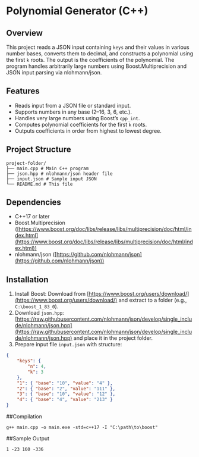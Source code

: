 # Polynomial Generator (C++)

## Overview
This project reads a JSON input containing `keys` and their values in various number bases, converts them to decimal, and constructs a polynomial using the first `k` roots. The output is the coefficients of the polynomial. The program handles arbitrarily large numbers using Boost.Multiprecision and JSON input parsing via nlohmann/json.

## Features
- Reads input from a JSON file or standard input.  
- Supports numbers in any base (2–16, 3, 6, etc.).  
- Handles very large numbers using Boost’s `cpp_int`.  
- Computes polynomial coefficients for the first `k` roots.  
- Outputs coefficients in order from highest to lowest degree.

## Project Structure
```
project-folder/
├── main.cpp # Main C++ program
├── json.hpp # nlohmann/json header file
├── input.json # Sample input JSON
└── README.md # This file
```

## Dependencies
- C++17 or later  
- Boost.Multiprecision ([https://www.boost.org/doc/libs/release/libs/multiprecision/doc/html/index.html](https://www.boost.org/doc/libs/release/libs/multiprecision/doc/html/index.html))  
- nlohmann/json ([https://github.com/nlohmann/json](https://github.com/nlohmann/json))

## Installation
1. Install Boost: Download from [https://www.boost.org/users/download/](https://www.boost.org/users/download/) and extract to a folder (e.g., `C:\boost_1_83_0`).  
2. Download `json.hpp`: [https://raw.githubusercontent.com/nlohmann/json/develop/single_include/nlohmann/json.hpp](https://raw.githubusercontent.com/nlohmann/json/develop/single_include/nlohmann/json.hpp) and place it in the project folder.  
3. Prepare input file `input.json` with structure:
```json
{
    "keys": {
        "n": 4,
        "k": 3
    },
    "1": { "base": "10", "value": "4" },
    "2": { "base": "2", "value": "111" },
    "3": { "base": "10", "value": "12" },
    "4": { "base": "4", "value": "213" }
}
```
##Compilation
```
g++ main.cpp -o main.exe -std=c++17 -I "C:\path\to\boost"
```
##Sample Output
```
1 -23 160 -336
```


